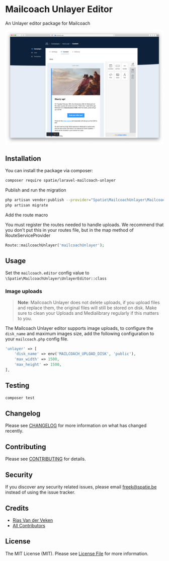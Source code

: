 # Mailcoach Unlayer Editor

An Unlayer editor package for Mailcoach
    
![](./docs/screenshot.png)

## Installation

You can install the package via composer:

```bash
composer require spatie/laravel-mailcoach-unlayer
```

Publish and run the migration

```bash
php artisan vendor:publish --provider="Spatie\MailcoachUnlayer\MailcoachUnlayerServiceProvider" --tag="mailcoach-unlayer-migrations"
php artisan migrate
```

Add the route macro

You must register the routes needed to handle uploads. We recommend that you don't put this in your routes file, but in the map method of RouteServiceProvider

```php
Route::mailcoachUnlayer('mailcoachUnlayer');
```

## Usage

Set the `mailcoach.editor` config value to `\Spatie\MailcoachUnlayer\UnlayerEditor::class`

### Image uploads

> **Note**: Mailcoach Unlayer does not delete uploads, if you upload files and replace them, the original files will still be stored on disk.
> Make sure to clean your Uploads and Medialibrary regularly if this matters to you.

The Mailcoach Unlayer editor supports image uploads, to configure the `disk_name` and maximum images size, add the following configuration to your `mailcoach.php` config file.

```php
'unlayer' => [
    'disk_name' => env('MAILCOACH_UPLOAD_DISK', 'public'),
    'max_width' => 1500,
    'max_height' => 1500,
],
```

## Testing

``` bash
composer test
```

## Changelog

Please see [CHANGELOG](CHANGELOG.md) for more information on what has changed recently.

## Contributing

Please see [CONTRIBUTING](CONTRIBUTING.md) for details.

## Security

If you discover any security related issues, please email freek@spatie.be instead of using the issue tracker.

## Credits

- [Rias Van der Veken](https://github.com/riasvdv)
- [All Contributors](../../contributors)

## License

The MIT License (MIT). Please see [License File](LICENSE.md) for more information.

